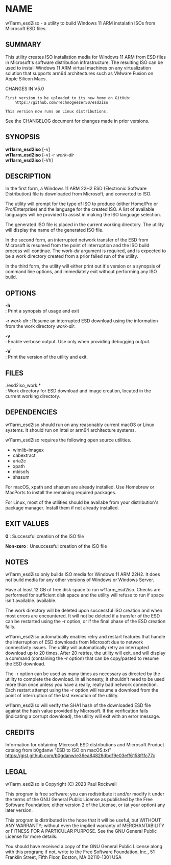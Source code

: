 

# NAME
w11arm_esd2iso - a utility to build Windows 11 ARM instalatin ISOs from Microsoft ESD files

## SUMMARY

This utility creates ISO installation media for Windows 11 ARM from 
ESD files in Microsoft's software distribution infrastructure.
The resulting ISO can be used to install Windows 11 ARM virtual machines on any
virtualization solution that supports arm64 architectures such as VMware Fusion on
Apple Silicon Macs. 

CHANGES IN V5.0

	First version to be uploaded to its new home on GitHub:
		https://github.com/Technogeezer50/esd2iso
	
	This version now runs on Linux distributions.
		
See the CHANGELOG document for changes made in prior versions.

## SYNOPSIS
**w11arm_esd2iso** [-v]\
**w11arm_esd2iso** [-v] -r *work-dir*\
**w11arm_esd2iso** [-Vh]

## DESCRIPTION
In the first form, a Windows 11 ARM 22H2 ESD (Electronic 
Software Distribution) file is downloaded from Microsoft,
and converted to ISO.
	
The utility will prompt for the type of ISO to produce 
(either Home/Pro or Pro/Enterprise) and the language for the created ISO. A list of
available languages will be provided to assist in making the ISO language selection. 

The generated ISO file is placed in the current working directory. The utility
will display the name of the generated ISO file.

In the second form, an interrupted network transfer of the ESD
from Microsoft is resumed from the point of interruption and the ISO build process
will continue. The *work-dir* argument is required, 
and is expected to be a work directory created from a prior failed run of the utility.

In the third form, the utility will either print out it's version or a synopsis of 
command line options, and immediately exit without performing any ISO build.
	
## OPTIONS

**-h**		
: Print a synopsis of usage and exit

**-r** *work-dir*
: Resume an interrupted ESD download using the information from the work directory
*work-dir*. 
	
**-v**	
: Enable verbose output. Use only when providing debugging output.

**-V**	
: Print the version of the utility and exit.


## FILES
./esd2iso_work.*	
: Work directory for ESD download and image creation, located in the current 
working directory.


## DEPENDENCIES
w11arm_esd2iso should run on any reasonably current macOS or Linux systems. It should 
run on Intel or arm64 architecture systems.

w11arm_esd2iso requires the following open source utilities.
* wimlib-imagex
* cabextract
* aria2c
* xpath
* mkisofs
* shasum

For macOS, xpath and shasum are already installed. Use Homebrew or MacPorts to install 
the remaining required packages.

For Linux, most of the utilities should be availabe from your distribution's package manager.
Install them if not already installed. 

## EXIT VALUES
**0**
: Successful creation of the ISO file

**Non-zero** 
: Unsuccessful creation of the ISO file
	
## NOTES

w11arm_esd2iso only builds ISO media for Windows 11 ARM 22H2. It does not build media 
for any other versions of Windows or Windows Server.

Have at least 12 GB of free disk space to run w11arm_esd2iso. Checks are performed for
sufficient disk space and the utility will refuse to run if space isn't available.
available. 

The work directory will be deleted upon successful ISO creation and when most 
errors are encountered. It will not be deleted if a transfer of the ESD can be
restarted using the -r option, or if the final phase of the ESD creation
fails.  

w11arm_esd2iso automatically enables retry and restart features that handle the interruption 
of ESD downloads from Microsoft due to network connectivity issues.  The 
utility will automatically retry an interrupted download up to 20 times. After 20 retries,
the utility will exit, and will display a command (containing the -r option) that can be 
copy/pasted to resume the ESD download. 

The -r option can be used as many times as necessary as directed by the utility to 
complete the download. In all honesty, it shouldn't need to be used more than 
once unless you have a really, really bad network connection. Each restart attempt
using the -r option will resume a download from the point of interruption of the
last execution of the utility. 

w11arm_esd2iso will verify the SHA1 hash of the downloaded ESD file against the hash value
provided by Microsoft. If the verification fails (indicating a corrupt
download), the utility will exit with an error message.

## CREDITS
Information for obtaining Microsoft ESD distributions and
Microsoft Product catalog from b0gdanw "ESD to ISO on macOS.txt" 
https://gist.github.com/b0gdanw/e36ea84828dbd19e03eff6158f1fc77c



## LEGAL

w11arm_esd2iso is Copyright (C) 2023 Paul Rockwell

This program is free software; you can redistribute it and/or modify
it under the terms of the GNU General Public License as published by
the Free Software Foundation; either version 2 of the License, or
(at your option) any later version.

This program is distributed in the hope that it will be useful,
but WITHOUT ANY WARRANTY; without even the implied warranty of
MERCHANTABILITY or FITNESS FOR A PARTICULAR PURPOSE.  See the
GNU General Public License for more details.

You should have received a copy of the GNU General Public License
along with this program; if not, write to the Free Software
Foundation, Inc., 51 Franklin Street, Fifth Floor, Boston, MA 02110-1301 USA
